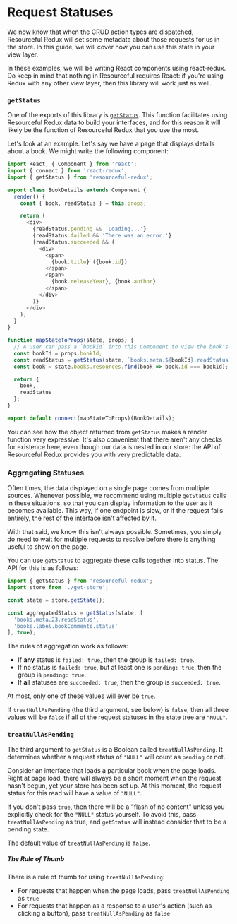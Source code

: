 # Request Statuses

We now know that when the CRUD action types are dispatched, Resourceful Redux
will set some metadata about those requests for us in the store. In this guide,
we will cover how you can use this state in your view layer.

In these examples, we will be writing React components using react-redux. Do
keep in mind that nothing in Resourceful requires React: if you're using Redux
with any other view layer, then this library will work just as well.

### `getStatus`

One of the exports of this library is
[`getStatus`](/docs/api-reference/get-status.md). This function facilitates
using Resourceful Redux data to build your interfaces, and for this reason it
will likely be the function of Resourceful Redux that you use the most.

Let's look at an example. Let's say we have a page that displays details about
a book. We might write the following component:

```js
import React, { Component } from 'react';
import { connect } from 'react-redux';
import { getStatus } from 'resourceful-redux';

export class BookDetails extends Component {
  render() {
    const { book, readStatus } = this.props;

    return (
      <div>
        {readStatus.pending && 'Loading...'}
        {readStatus.failed && 'There was an error.'}
        {readStatus.succeeded && (
          <div>
            <span>
              {book.title} ({book.id})
            </span>
            <span>
              {book.releaseYear}, {book.author}
            </span>
          </div>
        )}
      </div>
    );
  }
}

function mapStateToProps(state, props) {
  // A user can pass a `bookId` into this Component to view the book's data
  const bookId = props.bookId;
  const readStatus = getStatus(state, `books.meta.${bookId}.readStatus`, true);
  const book = state.books.resources.find(book => book.id === bookId);

  return {
    book,
    readStatus
  };
}

export default connect(mapStateToProps)(BookDetails);
```

You can see how the object returned from `getStatus` makes a render function
very expressive. It's also convenient that there aren't any checks for
existence here, even though our data is nested in our store: the API of
Resourceful Redux provides you with very predictable data.

### Aggregating Statuses

Often times, the data displayed on a single page comes from multiple sources.
Whenever possible, we recommend using multiple `getStatus` calls in these
situations, so that you can display information to the user as it becomes
available. This way, if one endpoint is slow, or if the request fails entirely,
the rest of the interface isn't affected by it.

With that said, we know this isn't always possible. Sometimes, you simply
do need to wait for multiple requests to resolve before there is anything
useful to show on the page.

You can use `getStatus` to aggregate these calls together into status. The
API for this is as follows:

```js
import { getStatus } from 'resourceful-redux';
import store from './get-store';

const state = store.getState();

const aggregatedStatus = getStatus(state, [
  'books.meta.23.readStatus',
  'books.label.bookComments.status'
], true);
```

The rules of aggregation work as follows:

- If **any** status is `failed: true`, then the group is `failed: true`.
- If no status is `failed: true`, but at least one is `pending: true`, then the
  group is `pending: true`.
- If **all** statuses are `succeeded: true`, then the group is
  `succeeded: true`.

At most, only one of these values will ever be `true`.

If `treatNullAsPending` (the third argument, see below) is `false`, then all three
values will be `false` if all of the request statuses in the state tree are
`"NULL"`.

### `treatNullAsPending`

The third argument to `getStatus` is a Boolean called `treatNullAsPending`. It
determines whether a request status of `"NULL"` will count as `pending` or not.

Consider an interface that loads a particular book when the page loads. Right
at page load, there will always be a short moment when the request hasn't begun,
yet your store has been set up. At this moment, the request status for this read
will have a value of `"NULL"`.

If you don't pass `true`, then there will be a "flash of no content" unless
you explicitly check for the `"NULL"` status yourself. To avoid this, pass
`treatNullAsPending` as true, and `getStatus` will instead consider that to be a
pending state.

The default value of `treatNullAsPending` is `false`.

##### The Rule of Thumb

There is a rule of thumb for using `treatNullAsPending`:

- For requests that happen when the page loads, pass `treatNullAsPending` as `true`
- For requests that happen as a response to a user's action (such as clicking a
  button), pass `treatNullAsPending` as `false`
